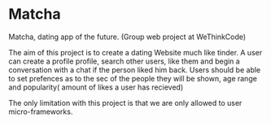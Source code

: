 # Matcha
Matcha, dating app of the future. (Group web project at WeThinkCode)

The aim of this project is to create a dating Website much like tinder. A user can create a profile profile, search other users, like them and begin a conversation with a chat if the person liked him back. Users should be able to set prefences as to the sec of the people they will be shown, age range and popularity( amount of likes a user has recieved)

The only limitation with this project is that we are only allowed to user micro-frameworks.
